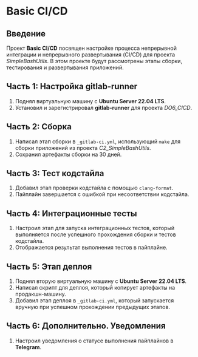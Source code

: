 # Basic CI/CD

## Введение

Проект **Basic CI/CD** посвящен настройке процесса непрерывной интеграции и непрерывного развертывания (CI/CD) для проекта *SimpleBashUtils*. В этом проекте будут рассмотрены этапы сборки, тестирования и развертывания приложений.

## Часть 1: Настройка gitlab-runner

1. Поднял виртуальную машину с **Ubuntu Server 22.04 LTS**.
2. Установил и зарегистрировал **gitlab-runner** для проекта *DO6_CICD*.

## Часть 2: Сборка

1. Написал этап сборки в `_gitlab-ci.yml`, использующий `make` для сборки приложений из проекта *C2_SimpleBashUtils*.
2. Сохранил артефакты сборки на 30 дней.

## Часть 3: Тест кодстайла

1. Добавил этап проверки кодстайла с помощью `clang-format`.
2. Пайплайн завершается с ошибкой при несоответствии кодстайла.

## Часть 4: Интеграционные тесты

1. Настроил этап для запуска интеграционных тестов, который выполняется после успешного прохождения сборки и тестов кодстайла.
2. Отображается результат выполнения тестов в пайплайне.

## Часть 5: Этап деплоя

1. Поднял вторую виртуальную машину с **Ubuntu Server 22.04 LTS**.
2. Написал скрипт для деплоя, который копирует артефакты на продакшн-машину.
3. Добавил этап деплоя в `_gitlab-ci.yml`, который запускается вручную при успешном прохождении предыдущих этапов.

## Часть 6: Дополнительно. Уведомления

1. Настроил уведомления о статусе выполнения пайплайнов в **Telegram**.
